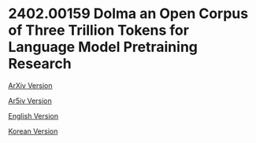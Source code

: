 # 2402.00159 Dolma an Open Corpus of Three Trillion Tokens for Language Model Pretraining Research

[ArXiv Version](https://arxiv.org/abs/2402.00159)

[Ar5iv Version](https://ar5iv.org/abs/2402.00159)

[English Version](https://raw.githack.com/kh-kim/arxiv-translator/master/papers/2402.00159/paper.en.html)

[Korean Version](https://raw.githack.com/kh-kim/arxiv-translator/master/papers/2402.00159/paper.ko.html)